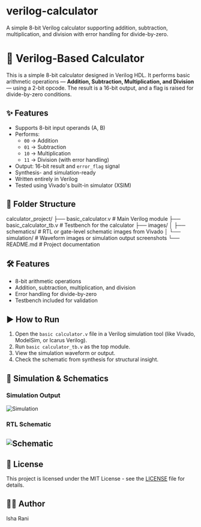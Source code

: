 # verilog-calculator
A simple 8-bit Verilog calculator supporting addition, subtraction, multiplication, and division with error handling for divide-by-zero.

# 🧮 Verilog-Based Calculator

This is a simple 8-bit calculator designed in Verilog HDL. It performs basic arithmetic operations — **Addition, Subtraction, Multiplication, and Division** — using a 2-bit opcode. The result is a 16-bit output, and a flag is raised for divide-by-zero conditions.

## ✨ Features

- Supports 8-bit input operands (A, B)
- Performs:
  - `00` → Addition
  - `01` → Subtraction
  - `10` → Multiplication
  - `11` → Division (with error handling)
- Output: 16-bit result and `error_flag` signal
- Synthesis- and simulation-ready
- Written entirely in Verilog
- Tested using Vivado's built-in simulator (XSIM)

## 📁 Folder Structure  

calculator_project/
├── basic_calculator.v # Main Verilog module
├── basic_calculator_tb.v # Testbench for the calculator
├── images/
│ ├── schematics/ # RTL or gate-level schematic images from Vivado
│ └── simulation/ # Waveform images or simulation output screenshots
└── README.md # Project documentation

## 🛠️ Features

- 8-bit arithmetic operations
- Addition, subtraction, multiplication, and division
- Error handling for divide-by-zero
- Testbench included for validation

## ▶️ How to Run

1. Open the `basic calculator.v` file in a Verilog simulation tool (like Vivado, ModelSim, or Icarus Verilog).
2. Run `basic calculator_tb.v` as the top module.
3. View the simulation waveform or output.
4. Check the schematic from synthesis for structural insight.

## 📸 Simulation & Schematics

### Simulation Output  
![Simulation](https://github.com/user-attachments/assets/eed6866e-1ae2-4c8c-ba8a-1931a18bb670)

### RTL Schematic  
![Schematic](https://github.com/user-attachments/assets/d7439ea7-9292-4ba7-8e2a-de3de335f054)
---

## 📝 License
This project is licensed under the MIT License - see the [LICENSE](LICENSE) file for details.

## 👩‍💻 Author
Isha Rani

